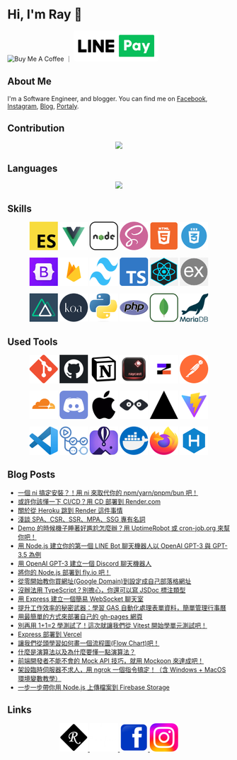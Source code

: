 # Hi, I'm Ray 👋

<a href="https://www.buymeacoffee.com/israynotarray" target="_blank" style="text-decoration: none !important;border: 0px !important;">
  <img src="https://cdn.buymeacoffee.com/buttons/v2/default-yellow.png" alt="Buy Me A Coffee" style="height: 60px !important;width: 217px !important;" >
</a>
      ｜
<a href="https://portaly.cc/israynotarray/support" target="_blank" style="text-decoration: none !important;border: 0px !important;">
  <img src="https://raw.githubusercontent.com/hsiangfeng/hsiangfeng/master/assets/images/loveme/LINE-Pay.png" alt="Buy Me A Coffee" style="height: 50px !important;background: #fff !important;border-radius: 5px !important;padding: 10px !important;" >
</a>

## About Me

I'm a Software Engineer, and blogger. You can find me on [Facebook](https://www.facebook.com/israynotarray), [Instagram](https://www.instagram.com/isray_notarray/), [Blog](https://israynotarray.com/), [Portaly](https://portaly.cc/israynotarray).

## Contribution

<p align="center">
  <img src="https://getusetprofile.vercel.app/api?username=hsiangfeng&theme=vue-dark&show_icons=true&count_private=true&hide_title=true" />
</p>

## Languages

<p align="center">
  <img  src="https://getusetprofile.vercel.app/api/top-langs/?username=hsiangfeng&layout=compact&hide=html&theme=vue-dark" />
</p>

## Skills

<p align="center">
  <img src="https://raw.githubusercontent.com/hsiangfeng/hsiangfeng/master/assets/images/skills/ecmascript.png" width="64" height="64" />
  <img src="https://raw.githubusercontent.com/hsiangfeng/hsiangfeng/master/assets/images/skills/vuejs.png" width="64" height="64" />
  <img src="https://raw.githubusercontent.com/hsiangfeng/hsiangfeng/master/assets/images/skills/nodejs.png" width="64" height="64" />
  <img src="https://raw.githubusercontent.com/hsiangfeng/hsiangfeng/master/assets/images/skills/scss.png" width="64" height="64" />
  <img src="https://raw.githubusercontent.com/hsiangfeng/hsiangfeng/master/assets/images/skills/html5.png" width="64" height="64" />
  <img src="https://raw.githubusercontent.com/hsiangfeng/hsiangfeng/master/assets/images/skills/css3.webp" width="64" height="64" />
</p>

<p align="center">
  <img src="https://raw.githubusercontent.com/hsiangfeng/hsiangfeng/master/assets/images/skills/bootstrap.jpg" width="64" height="64" />
  <img src="https://raw.githubusercontent.com/hsiangfeng/hsiangfeng/master/assets/images/skills/firebase.png" width="64" height="64" />
  <img src="https://raw.githubusercontent.com/hsiangfeng/hsiangfeng/master/assets/images/skills/tailwind.png" width="64" height="64" />
  <img src="https://raw.githubusercontent.com/hsiangfeng/hsiangfeng/master/assets/images/skills/typescript.png" width="64" height="64" />
  <img src="https://raw.githubusercontent.com/hsiangfeng/hsiangfeng/master/assets/images/skills/react.png" width="64" height="64" />
  <img src="https://raw.githubusercontent.com/hsiangfeng/hsiangfeng/master/assets/images/skills/expressjs.png" width="64" height="64" />
</p>

<p align="center">
  <img src="https://raw.githubusercontent.com/hsiangfeng/hsiangfeng/master/assets/images/skills/nuxtjs.png" width="64" height="64" />
  <img src="https://raw.githubusercontent.com/hsiangfeng/hsiangfeng/master/assets/images/skills/koajs.png" width="64" height="64" />
  <img src="https://raw.githubusercontent.com/hsiangfeng/hsiangfeng/master/assets/images/skills/python.png" width="64" height="64" />
  <img src="https://raw.githubusercontent.com/hsiangfeng/hsiangfeng/master/assets/images/skills/php.png" width="64" height="64" />
  <img src="https://raw.githubusercontent.com/hsiangfeng/hsiangfeng/master/assets/images/skills/mongodb.png" width="64" height="64" />
  <img src="https://raw.githubusercontent.com/hsiangfeng/hsiangfeng/master/assets/images/skills/mariadb.png" width="64" height="64" />
</p>

## Used Tools

<p align="center">
  <img src="https://raw.githubusercontent.com/hsiangfeng/hsiangfeng/master/assets/images/tools/git.png" width="64" height="64" />
  <img src="https://raw.githubusercontent.com/hsiangfeng/hsiangfeng/master/assets/images/tools/github.webp" width="64" height="64" />
  <img src="https://raw.githubusercontent.com/hsiangfeng/hsiangfeng/master/assets/images/tools/notion.png" width="64" height="64" />
  <img src="https://raw.githubusercontent.com/hsiangfeng/hsiangfeng/master/assets/images/tools/raycast.png" width="64" height="64" />
  <img src="https://raw.githubusercontent.com/hsiangfeng/hsiangfeng/master/assets/images/tools/zeabur.png" width="64" height="64" />
  <img src="https://raw.githubusercontent.com/hsiangfeng/hsiangfeng/master/assets/images/tools/postman.svg" width="64" height="64" />
</p>

<p align="center">
  <img src="https://raw.githubusercontent.com/hsiangfeng/hsiangfeng/master/assets/images/tools/cloudflare.png" width="64" height="64" />
  <img src="https://raw.githubusercontent.com/hsiangfeng/hsiangfeng/master/assets/images/tools/discord.png" width="64" height="64" />
  <img src="https://raw.githubusercontent.com/hsiangfeng/hsiangfeng/master/assets/images/tools/mac.png" width="64" height="64" />
  <img src="https://raw.githubusercontent.com/hsiangfeng/hsiangfeng/master/assets/images/tools/mockoon.webp" width="64" height="64" />
  <img src="https://raw.githubusercontent.com/hsiangfeng/hsiangfeng/master/assets/images/tools/vercel.png" width="64" height="64" />
  <img src="https://raw.githubusercontent.com/hsiangfeng/hsiangfeng/master/assets/images/tools/vite.svg" width="64" height="64" />
</p>

<p align="center">
  <img src="https://raw.githubusercontent.com/hsiangfeng/hsiangfeng/master/assets/images/tools/Visual_Studio_Code.png" width="64" height="64" />
  <img src="https://raw.githubusercontent.com/hsiangfeng/hsiangfeng/master/assets/images/tools/github-actions.png" width="64" height="64" />
  <img src="https://raw.githubusercontent.com/hsiangfeng/hsiangfeng/master/assets/images/tools/fly.jpg" width="64" height="64" />
  <img src="https://raw.githubusercontent.com/hsiangfeng/hsiangfeng/master/assets/images/tools/docker.png" width="64" height="64" />
  <img src="https://raw.githubusercontent.com/hsiangfeng/hsiangfeng/master/assets/images/tools/firefox.png" width="64" height="64" />
  <img src="https://raw.githubusercontent.com/hsiangfeng/hsiangfeng/master/assets/images/tools/hexo.png" width="64" height="64" />
</p>

## Blog Posts

- [一個 ni 搞定安裝？！用 ni 來取代你的 npm/yarn/pnpm/bun 吧！](https://israynotarray.com/nodejs/20221127/2847196536/)
- [或許你該懂一下 CI/CD？用 CD 部署到 Render.com](https://israynotarray.com/other/20230520/2118016719/)
- [關於從 Heroku 跳到 Render 這件事情](https://israynotarray.com/other/20221213/3036227586/)
- [淺談 SPA、CSR、SSR、MPA、SSG 專有名詞](https://israynotarray.com/other/20210529/2519649612/)
- [Demo 的時候機子睡著好尷尬怎麼辦？用 UptimeRobot 或 cron-job.org 來幫你吧！](https://israynotarray.com/other/20230518/2131851751/)
- [用 Node.js 建立你的第一個 LINE Bot 聊天機器人以 OpenAI GPT-3 與 GPT-3.5 為例](https://israynotarray.com/nodejs/20221210/1224824056/)
- [用 OpenAI GPT-3 建立一個 Discord 聊天機器人](https://israynotarray.com/nodejs/20221215/2411869749/)
- [將你的 Node.js 部署到 fly.io 吧！](https://israynotarray.com/other/20221216/786812101/)
- [從零開始教你買網址(Google Domain)到設定成自己部落格網址](https://israynotarray.com/other/20221206/2011045213/)
- [沒辦法用 TypeScript？別擔心，你還可以寫 JSDoc 標注類型](https://israynotarray.com/javascript/20230513/284079926/)
- [用 Express 建立一個簡易 WebSocket 聊天室](https://israynotarray.com/nodejs/20230504/3177278058/)
- [提升工作效率的秘密武器：學習 GAS 自動化處理表單資料，簡單管理行事曆](https://israynotarray.com/other/20230527/3505650923/)
- [用最簡單的方式來部署自己的 gh-pages 網頁](https://israynotarray.com/git/20230530/3386912069/)
- [別再用 1+1=2 學測試了！這次就讓我們從 Vitest 開始學單元測試吧！](https://israynotarray.com/vitest/20230420/4055762937/)
- [Express 部署到 Vercel](https://israynotarray.com/nodejs/20230425/1940966356/)
- [讓我們從頭學習如何畫一個流程圖(Flow Chart)吧！](https://israynotarray.com/other/20230418/1970361460/)
- [什麼是演算法以及為什麼要懂一點演算法？](https://israynotarray.com/algorithm/20230428/4164808461/)
- [前端開發者不能不會的 Mock API 技巧，就用 Mockoon 來達成吧！](https://israynotarray.com/other/20230307/1852899605/)
- [架設臨時伺服器不求人，用 ngrok 一個指令搞定！（含 Windows + MacOS 環境變數教學）](https://israynotarray.com/other/20230210/1090666501/)
- [一步一步帶你用 Node.js 上傳檔案到 Firebase Storage](https://israynotarray.com/nodejs/20221225/1867465275/)

## Links

<p align="center">
  <a href="https://israynotarray.com/" target="_blank">
    <img src="https://raw.githubusercontent.com/hsiangfeng/hsiangfeng/master/assets/images/links/favicon.png" width="64" height="64" />
  </a>
  <a href="https://portaly.cc/israynotarray" target="_blank">
    <img src="https://raw.githubusercontent.com/hsiangfeng/hsiangfeng/master/assets/images/links/Portaly.webp" width="64" height="64" />
  </a>
  <a href="https://www.facebook.com/israynotarray" target="_blank">
    <img src="https://raw.githubusercontent.com/hsiangfeng/hsiangfeng/master/assets/images/links/facebook.webp" width="64" height="64" />
  </a>
  <a href="https://www.instagram.com/isray_notarray/" target="_blank">
    <img src="https://raw.githubusercontent.com/hsiangfeng/hsiangfeng/master/assets/images/links/instagram.png" width="64" height="64" />
  </a>
</p>
